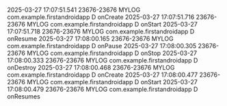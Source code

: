 2025-03-27 17:07:51.541 23676-23676 MYLOG                   com.example.firstandroidapp          D  onCreate
2025-03-27 17:07:51.716 23676-23676 MYLOG                   com.example.firstandroidapp          D  onStart
2025-03-27 17:07:51.718 23676-23676 MYLOG                   com.example.firstandroidapp          D  onResume
2025-03-27 17:08:00.165 23676-23676 MYLOG                   com.example.firstandroidapp          D  onPause
2025-03-27 17:08:00.305 23676-23676 MYLOG                   com.example.firstandroidapp          D  onStop
2025-03-27 17:08:00.333 23676-23676 MYLOG                   com.example.firstandroidapp          D  onDestroy
2025-03-27 17:08:00.468 23676-23676 MYLOG                   com.example.firstandroidapp          D  onCreate
2025-03-27 17:08:00.477 23676-23676 MYLOG                   com.example.firstandroidapp          D  onStart
2025-03-27 17:08:00.479 23676-23676 MYLOG                   com.example.firstandroidapp          D  onResumes